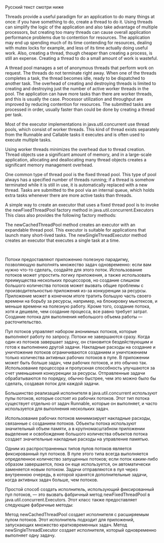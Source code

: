 Русский текст смотри ниже

Threads provide a useful paradigm for an application to do many things at once: if you have something to do, create a thread to do it. Using threads can simplify the logic of the application and also take advantage of multiple processors, but creating too many threads can cause overall application performance problems due to contention for resources. The application may end up spending much of its time contending for resources, dealing with mutex locks for example, and less of its time actually doing useful work. Also, creating a thread, though cheaper than creating a process, is still an expense. Creating a thread to do a small amount of work is wasteful.

A thread pool manages a set of anonymous threads that perform work on request. The threads do not terminate right away. When one of the threads completes a task, the thread becomes idle, ready to be dispatched to another task. The overhead of creating and destroying threads is limited to creating and destroying just the number of active worker threads in the pool. The application can have more tasks than there are worker threads, and this is usually the case. Processor utilization and throughput are improved by reducing contention for resources. The submitted tasks are processed in order, usually faster than could be done by creating a thread per task.

Most of the executor implementations in java.util.concurrent use thread pools, which consist of worker threads. This kind of thread exists separately from the Runnable and Callable tasks it executes and is often used to execute multiple tasks.

Using worker threads minimizes the overhead due to thread creation. Thread objects use a significant amount of memory, and in a large-scale application, allocating and deallocating many thread objects creates a significant memory management overhead.

One common type of thread pool is the fixed thread pool. This type of pool always has a specified number of threads running; if a thread is somehow terminated while it is still in use, it is automatically replaced with a new thread. Tasks are submitted to the pool via an internal queue, which holds extra tasks whenever there are more active tasks than threads.

A simple way to create an executor that uses a fixed thread pool is to invoke the newFixedThreadPool factory method in java.util.concurrent.Executors This class also provides the following factory methods:

The newCachedThreadPool method creates an executor with an expandable thread pool. This executor is suitable for applications that launch many short-lived tasks.
The newSingleThreadExecutor method creates an executor that executes a single task at a time.


<br/>

Потоки предоставляют приложению полезную парадигму, позволяющую выполнять множество задач одновременно: если вам нужно что-то сделать, создайте для этого поток. Использование потоков может упростить логику приложения, а также использовать преимущества нескольких процессоров, но создание слишком большого количества потоков может вызвать общие проблемы с производительностью приложения из-за конкуренции за ресурсы. Приложение может в конечном итоге тратить большую часть своего времени на борьбу за ресурсы, например, на блокировку мьютексов, и меньше времени на полезную работу. Кроме того, создание потока, хотя и дешевле, чем создание процесса, все равно требует затрат. Создание потока для выполнения небольшого объема работы — расточительство.

Пул потоков управляет набором анонимных потоков, которые выполняют работу по запросу. Потоки не завершаются сразу. Когда один из потоков завершает задачу, он становится бездействующим и готов к выполнению другой задачи. Накладные расходы на создание и уничтожение потоков ограничиваются созданием и уничтожением только количества активных рабочих потоков в пуле. В приложении может быть больше задач, чем рабочих потоков, и это обычно так. Использование процессора и пропускная способность улучшаются за счет уменьшения конкуренции за ресурсы. Отправленные задачи обрабатываются по порядку, обычно быстрее, чем это можно было бы сделать, создавая поток для каждой задачи.

Большинство реализаций исполнителя в java.util.concurrent используют пулы потоков, которые состоят из рабочих потоков. Этот тип потока существует отдельно от задач Runnable, которые он выполняет, и часто используется для выполнения нескольких задач.

Использование рабочих потоков минимизирует накладные расходы, связанные с созданием потоков. Объекты потока используют значительный объем памяти, а в крупномасштабном приложении выделение и освобождение большого количества объектов потока создает значительные накладные расходы на управление памятью.

Одним из распространенных типов пулов потоков является фиксированный пул потоков. В пуле этого типа всегда выполняется определенное количество запущенных потоков; если поток каким-либо образом завершается, пока он еще используется, он автоматически заменяется новым потоком. Задачи отправляются в пул через внутреннюю очередь, в которой хранятся дополнительные задачи, когда активных задач больше, чем потоков.

Простой способ создать исполнитель, использующий фиксированный пул потоков, — это вызвать фабричный метод newFixedThreadPool в java.util.concurrent.Executors. Этот класс также предоставляет следующие фабричные методы:

Метод newCachedThreadPool создает исполнителя с расширяемым пулом потоков. Этот исполнитель подходит для приложений, запускающих множество кратковременных задач.
Метод newSingleThreadExecutor создает исполнителя, который одновременно выполняет одну задачу.